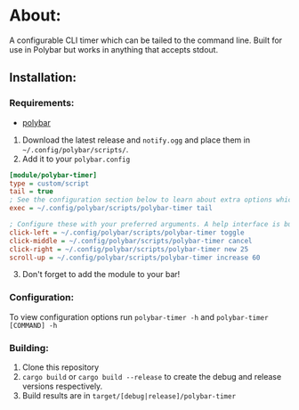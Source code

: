 # About:

A configurable CLI timer which can be tailed to the command line. Built for use in Polybar but works in anything that accepts stdout.

## Installation:

### Requirements:
- [polybar](https://github.com/polybar/polybar)

1. Download the latest release and `notify.ogg` and place them in `~/.config/polybar/scripts/`.
2. Add it to your `polybar.config`

```ini
[module/polybar-timer]
type = custom/script
tail = true
; See the configuration section below to learn about extra options which can be passed
exec = ~/.config/polybar/scripts/polybar-timer tail

; Configure these with your preferred arguments. A help interface is built in.
click-left = ~/.config/polybar/scripts/polybar-timer toggle
click-middle = ~/.config/polybar/scripts/polybar-timer cancel
click-right = ~/.config/polybar/scripts/polybar-timer new 25
scroll-up = ~/.config/polybar/scripts/polybar-timer increase 60
```
3. Don't forget to add the module to your bar!

### Configuration:

To view configuration options run `polybar-timer -h` and `polybar-timer [COMMAND] -h`

### Building:

1. Clone this repository
2. `cargo build` or `cargo build --release` to create the debug and release versions respectively.
3. Build results are in `target/[debug|release]/polybar-timer`
